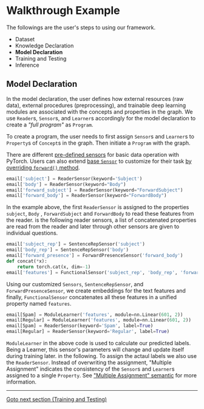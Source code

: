 # Walkthrough Example

The followings are the user's steps to using our framework.

- Dataset
- Knowledge Declaration
- **Model Declaration**
- Training and Testing
- Inference

## Model Declaration


In the model declaration, the user defines how external resources (raw data), external procedures (preprocessing), and trainable deep learning modules are associated with the concepts and properties in the graph.
We use `Reader`s, `Sensor`s, and `Learner`s accordingly for the model declaration to create a *"full program"* as `Program`.

To create a program, the user needs to first assign `Sensor`s and `Learner`s to `Property`s of `Concept`s in the graph. Then initiate a `Program` with the graph.

There are different [pre-defined sensors](../../Main%20Components/Model%20Declaration%20%28Sensor%29.md#sensor) for basic data operation with PyTorch. Users can also extend [base `Sensor`](../../Main%20Components/Model%20Declaration%20%28Sensor%29.md#sensor) to customize for their task [by overriding `forward()` method](../../Main%20Components/Model%20Declaration%20%28Sensor%29.md#overriding-forward).

```python
email['subject'] = ReaderSensor(keyword='Subject')
email['body'] = ReaderSensor(keyword="Body")
email['forward_subject'] = ReaderSensor(keyword="ForwardSubject")
email['forward_body'] = ReaderSensor(keyword="ForwardBody")

```

In the example above, the first `ReaderSensor` is assigned to the properties `subject`, `Body` , `ForwardSubject` and `ForwardBody` to read these features from the reader.
is the following reader sensors, a list of concatenated properties are read from the reader and later through other sensors are given to individual questions.

```python
email['subject_rep'] = SentenceRepSensor('subject')
email['body_rep'] = SentenceRepSensor('body')
email['forward_presence'] = ForwardPresenceSensor('forward_body')
def concat(*x): 
    return torch.cat(x, dim=-1)
email['features'] = FunctionalSensor('subject_rep', 'body_rep', 'forward_presence', forward=concat)
```

Using our customized `Sensors`, `SentenceRepSensor`, and `ForwardPresenceSensor`, we create embeddings for the text features and finally, `FunctionalSensor` concatenates all these features in a unified property named `features`.

```python
email[Spam] = ModuleLearner('features', module=nn.Linear(601, 2))
email[Regular] = ModuleLearner('features', module=nn.Linear(601, 2))
email[Spam] = ReaderSensor(keyword='Spam', label=True)
email[Regular] = ReaderSensor(keyword='Regular', label=True)
```

`ModuleLearner` in the above code is used to calculate our predicted labels. Being a Learner, this sensor's parameters will change and update itself during training later. in the following. To assign the actaul labels we also use the `ReaderSensor`. Instead of overwriting the assignment, "Multiple Assignment" indicates the consistency of the `Sensor`s and `Learner`s assigned to a single `Property`. See ["Multiple Assignment" semantic](../../Main%20Components/Model%20Declaration%20%28Sensor%29.md#multiple-assignment-convention) for more information.

____
[Goto next section (Training and Testing)](Training%20and%20Testing.md)
